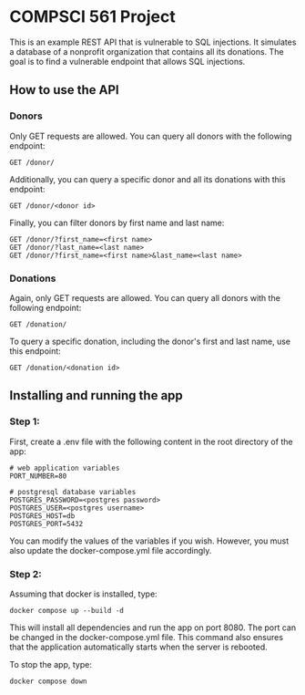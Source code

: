 # COMPSCI 561 Project

This is an example REST API that is vulnerable to SQL injections.
It simulates a database of a nonprofit organization that contains all its donations.
The goal is to find a vulnerable endpoint that allows SQL injections.

## How to use the API

### Donors

Only GET requests are allowed.
You can query all donors with the following endpoint:

    GET /donor/

Additionally, you can query a specific donor and all its donations with this endpoint:

    GET /donor/<donor id>

Finally, you can filter donors by first name and last name:

    GET /donor/?first_name=<first name>
    GET /donor/?last_name=<last name>
    GET /donor/?first_name=<first name>&last_name=<last name>

### Donations

Again, only GET requests are allowed.
You can query all donors with the following endpoint:

    GET /donation/

To query a specific donation, including the donor's first and last name, use this endpoint:

    GET /donation/<donation id>

## Installing and running the app

### Step 1:

First, create a .env file with the following content in the root directory of the app:

    # web application variables
    PORT_NUMBER=80

    # postgresql database variables
    POSTGRES_PASSWORD=<postgres password>
    POSTGRES_USER=<postgres username>
    POSTGRES_HOST=db
    POSTGRES_PORT=5432

You can modify the values of the variables if you wish. However, you must also update the docker-compose.yml file accordingly.

### Step 2:

Assuming that docker is installed, type:

    docker compose up --build -d

This will install all dependencies and run the app on port 8080.
The port can be changed in the docker-compose.yml file.
This command also ensures that the application automatically starts when the server is rebooted.

To stop the app, type:

    docker compose down